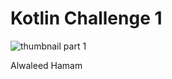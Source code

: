 # Kotlin Challenge 1

![thumbnail part 1]([https://drive.google.com/file/d/16LMal_pj3Qe1lW-Ahx7SRNnFdG05a8GM/view?usp=share_link](https://drive.google.com/file/d/16LMal_pj3Qe1lW-Ahx7SRNnFdG05a8GM/view))

Alwaleed Hamam

